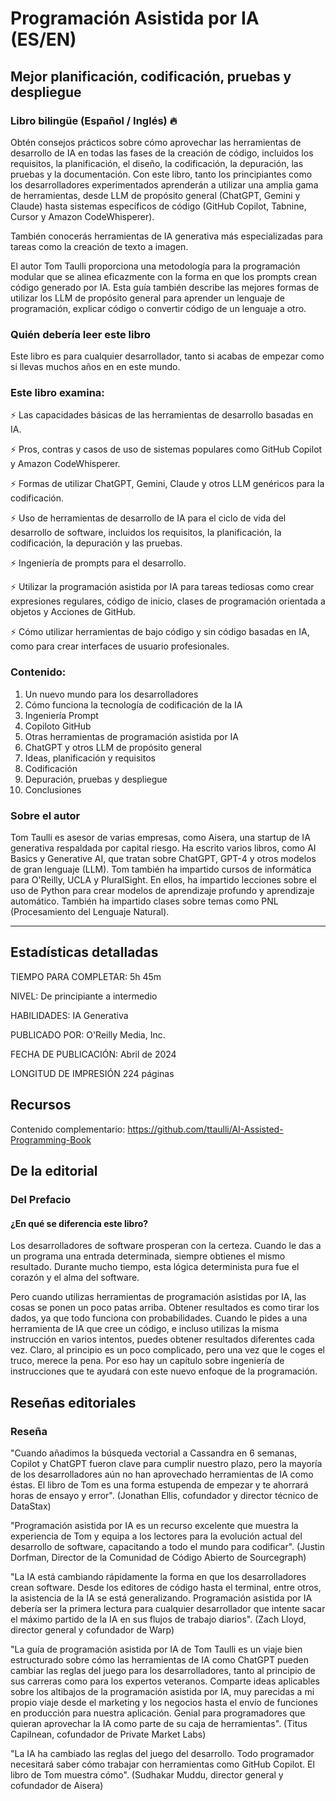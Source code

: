 # Programación Asistida por IA (ES/EN)

## Mejor planificación, codificación, pruebas y despliegue

### Libro bilingüe (Español / Inglés) 🔥

Obtén consejos prácticos sobre cómo aprovechar las herramientas de desarrollo de IA en todas las fases de la creación de código, incluidos los requisitos, la planificación, el diseño, la codificación, la depuración, las pruebas y la documentación. Con este libro, tanto los principiantes como los desarrolladores experimentados aprenderán a utilizar una amplia gama de herramientas, desde LLM de propósito general (ChatGPT, Gemini y Claude) hasta sistemas específicos de código (GitHub Copilot, Tabnine, Cursor y Amazon CodeWhisperer).

También conocerás herramientas de IA generativa más especializadas para tareas como la creación de texto a imagen.

El autor Tom Taulli proporciona una metodología para la programación modular que se alinea eficazmente con la forma en que los prompts crean código generado por IA. Esta guía también describe las mejores formas de utilizar los LLM de propósito general para aprender un lenguaje de programación, explicar código o convertir código de un lenguaje a otro.

### Quién debería leer este libro

Este libro es para cualquier desarrollador, tanto si acabas de empezar como si llevas muchos años en en este mundo.

### Este libro examina:

⚡ Las capacidades básicas de las herramientas de desarrollo basadas en IA.

⚡ Pros, contras y casos de uso de sistemas populares como GitHub Copilot y Amazon CodeWhisperer.

⚡ Formas de utilizar ChatGPT, Gemini, Claude y otros LLM genéricos para la codificación.

⚡ Uso de herramientas de desarrollo de IA para el ciclo de vida del desarrollo de software, incluidos los requisitos, la planificación, la codificación, la depuración y las pruebas.

⚡ Ingeniería de prompts para el desarrollo.

⚡ Utilizar la programación asistida por IA para tareas tediosas como crear expresiones regulares, código de inicio, clases de programación orientada a objetos y Acciones de GitHub.

⚡ Cómo utilizar herramientas de bajo código y sin código basadas en IA, como para crear interfaces de usuario profesionales.

### Contenido:

1. Un nuevo mundo para los desarrolladores
2. Cómo funciona la tecnología de codificación de la IA
3. Ingeniería Prompt
4. Copiloto GitHub
5. Otras herramientas de programación asistida por IA
6. ChatGPT y otros LLM de propósito general
7. Ideas, planificación y requisitos
8. Codificación
9. Depuración, pruebas y despliegue
10. Conclusiones

### Sobre el autor

Tom Taulli es asesor de varias empresas, como Aisera, una startup de IA generativa respaldada por capital riesgo. Ha escrito varios libros, como AI Basics y Generative AI, que tratan sobre ChatGPT, GPT-4 y otros modelos de gran lenguaje (LLM). Tom también ha impartido cursos de informática para O'Reilly, UCLA y PluralSight. En ellos, ha impartido lecciones sobre el uso de Python para crear modelos de aprendizaje profundo y aprendizaje automático. También ha impartido clases sobre temas como PNL (Procesamiento del Lenguaje Natural).

---

## Estadísticas detalladas

TIEMPO PARA COMPLETAR:
5h 45m

NIVEL:
De principiante a intermedio

HABILIDADES:
IA Generativa

PUBLICADO POR:
O'Reilly Media, Inc.

FECHA DE PUBLICACIÓN:
Abril de 2024

LONGITUD DE IMPRESIÓN
224 páginas

## Recursos

Contenido complementario: https://github.com/ttaulli/AI-Assisted-Programming-Book

## De la editorial

### Del Prefacio

#### ¿En qué se diferencia este libro?

Los desarrolladores de software prosperan con la certeza. Cuando le das a un programa una entrada determinada, siempre obtienes el mismo resultado. Durante mucho tiempo, esta lógica determinista pura fue el corazón y el alma del software.

Pero cuando utilizas herramientas de programación asistidas por IA, las cosas se ponen un poco patas arriba. Obtener resultados es como tirar los dados, ya que todo funciona con probabilidades. Cuando le pides a una herramienta de IA que cree un código, e incluso utilizas la misma instrucción en varios intentos, puedes obtener resultados diferentes cada vez. Claro, al principio es un poco complicado, pero una vez que le coges el truco, merece la pena. Por eso hay un capítulo sobre ingeniería de instrucciones que te ayudará con este nuevo enfoque de la programación.

## Reseñas editoriales

### Reseña

"Cuando añadimos la búsqueda vectorial a Cassandra en 6 semanas, Copilot y ChatGPT fueron clave para cumplir nuestro plazo, pero la mayoría de los desarrolladores aún no han aprovechado herramientas de IA como éstas. El libro de Tom es una forma estupenda de empezar y te ahorrará horas de ensayo y error". (Jonathan Ellis, cofundador y director técnico de DataStax)

"Programación asistida por IA es un recurso excelente que muestra la experiencia de Tom y equipa a los lectores para la evolución actual del desarrollo de software, capacitando a todo el mundo para codificar". (Justin Dorfman, Director de la Comunidad de Código Abierto de Sourcegraph)

"La IA está cambiando rápidamente la forma en que los desarrolladores crean software. Desde los editores de código hasta el terminal, entre otros, la asistencia de la IA se está generalizando. Programación asistida por IA debería ser la primera lectura para cualquier desarrollador que intente sacar el máximo partido de la IA en sus flujos de trabajo diarios". (Zach Lloyd, director general y cofundador de Warp)

"La guía de programación asistida por IA de Tom Taulli es un viaje bien estructurado sobre cómo las herramientas de IA como ChatGPT pueden cambiar las reglas del juego para los desarrolladores, tanto al principio de sus carreras como para los expertos veteranos. Comparte ideas aplicables sobre los altibajos de la programación asistida por IA, muy parecidas a mi propio viaje desde el marketing y los negocios hasta el envío de funciones en producción para nuestra aplicación. Genial para programadores que quieran aprovechar la IA como parte de su caja de herramientas". (Titus Capilnean, cofundador de Private Market Labs)

"La IA ha cambiado las reglas del juego del desarrollo. Todo programador necesitará saber cómo trabajar con herramientas como GitHub Copilot. El libro de Tom muestra cómo". (Sudhakar Muddu, director general y cofundador de Aisera)